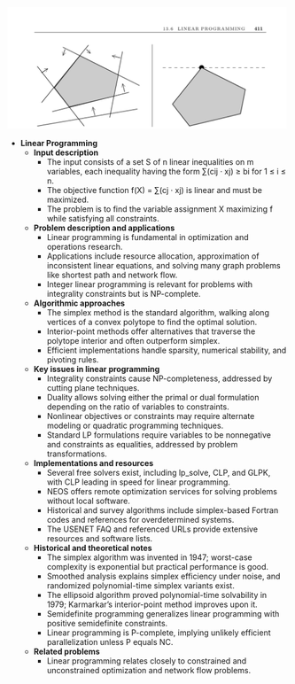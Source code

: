 ![ADM-ch13-linear-programming](ADM-ch13-linear-programming.best.png)

- **Linear Programming**
  - **Input description**
    - The input consists of a set S of n linear inequalities on m variables, each inequality having the form ∑(cij · xj) ≥ bi for 1 ≤ i ≤ n.
    - The objective function f(X) = ∑(cj · xj) is linear and must be maximized.
    - The problem is to find the variable assignment X maximizing f while satisfying all constraints.
  - **Problem description and applications**
    - Linear programming is fundamental in optimization and operations research.
    - Applications include resource allocation, approximation of inconsistent linear equations, and solving many graph problems like shortest path and network flow.
    - Integer linear programming is relevant for problems with integrality constraints but is NP-complete.
  - **Algorithmic approaches**
    - The simplex method is the standard algorithm, walking along vertices of a convex polytope to find the optimal solution.
    - Interior-point methods offer alternatives that traverse the polytope interior and often outperform simplex.
    - Efficient implementations handle sparsity, numerical stability, and pivoting rules.
  - **Key issues in linear programming**
    - Integrality constraints cause NP-completeness, addressed by cutting plane techniques.
    - Duality allows solving either the primal or dual formulation depending on the ratio of variables to constraints.
    - Nonlinear objectives or constraints may require alternate modeling or quadratic programming techniques.
    - Standard LP formulations require variables to be nonnegative and constraints as equalities, addressed by problem transformations.
  - **Implementations and resources**
    - Several free solvers exist, including lp_solve, CLP, and GLPK, with CLP leading in speed for linear programming.
    - NEOS offers remote optimization services for solving problems without local software.
    - Historical and survey algorithms include simplex-based Fortran codes and references for overdetermined systems.
    - The USENET FAQ and referenced URLs provide extensive resources and software lists.
  - **Historical and theoretical notes**
    - The simplex algorithm was invented in 1947; worst-case complexity is exponential but practical performance is good.
    - Smoothed analysis explains simplex efficiency under noise, and randomized polynomial-time simplex variants exist.
    - The ellipsoid algorithm proved polynomial-time solvability in 1979; Karmarkar’s interior-point method improves upon it.
    - Semidefinite programming generalizes linear programming with positive semidefinite constraints.
    - Linear programming is P-complete, implying unlikely efficient parallelization unless P equals NC.
  - **Related problems**
    - Linear programming relates closely to constrained and unconstrained optimization and network flow problems.

